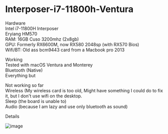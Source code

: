 # Interposer-i7-11800h-Ventura

Hardware        
Intel i7-11800H Interposer      
Eryiang HM570   
RAM: 16GB Cuso 3200mhz (2x8gb)  
GPU: Formerly RX6600M, now RX580 2048sp (with RX570 Bios)       
Wifi/BT: Old ass bcm9443 card from a Macbook pro 2013           
        
Working         
 Tested with macOS Ventura and Monterey         
 Bluetooth (Native)             
 Everything but         

                
Not working so far      
Wireless (My wireless card is too old, Might have something I could do to fix it, but I don't use wifi on the desktop.  
Sleep (the board is unable to)  
Audio (because I am lazy and use only bluetooth as sound)       


                

Details 
       




![image](https://user-images.githubusercontent.com/54769761/229818178-29689f75-a747-42ea-8abb-e8e45750bf18.png)
